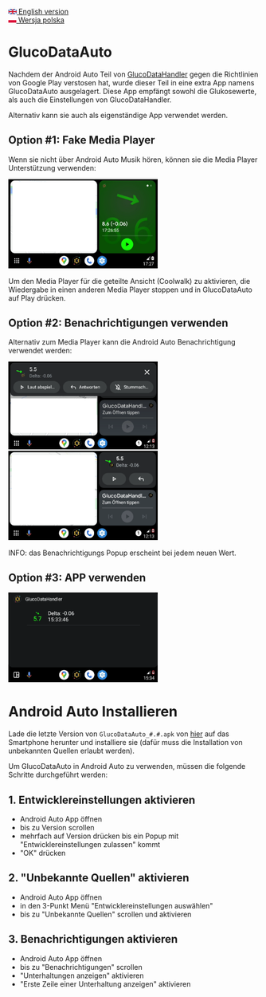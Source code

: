 [<img src='images/en.png' height=10> English version](README.md)  
[<img src='images/pl.png' height=10> Wersja polska](README_PL.md)

# GlucoDataAuto

Nachdem der Android Auto Teil von [GlucoDataHandler](https://github.com/pachi81/GlucoDataHandler/blob/master/README_DE.md) gegen die Richtlinien von Google Play verstosen hat, wurde dieser Teil in eine extra App namens GlucoDataAuto ausgelagert.
Diese App empfängt sowohl die Glukosewerte, als auch die Einstellungen von GlucoDataHandler.

Alternativ kann sie auch als eigenständige App verwendet werden.

## Option #1: Fake Media Player
Wenn sie nicht über Android Auto Musik hören, können sie die Media Player Unterstützung verwenden:

<img src='images/AA_media.png' width=300>

Um den Media Player für die geteilte Ansicht (Coolwalk) zu aktivieren, die Wiedergabe in einen anderen Media Player stoppen und in GlucoDataAuto auf Play drücken.

## Option #2: Benachrichtigungen verwenden

Alternativ zum Media Player kann die Android Auto Benachrichtigung verwendet werden:

<img src='images/AA_notification.png' width=300> <img src='images/AA_notification_view.png' width=300>

INFO: das Benachrichtigungs Popup erscheint bei jedem neuen Wert.

## Option #3: APP verwenden

<img src='images/AA_App.png' width=300>

# Android Auto Installieren

Lade die letzte Version von `GlucoDataAuto_#.#.apk` von [hier](https://github.com/pachi81/GlucoDataAuto/releases) auf das Smartphone herunter und installiere sie (dafür muss die Installation von unbekannten Quellen erlaubt werden).

Um GlucoDataAuto in Android Auto zu verwenden, müssen die folgende Schritte durchgeführt werden:

## 1. Entwicklereinstellungen aktivieren

* Android Auto App öffnen
* bis zu Version scrollen
* mehrfach auf Version drücken bis ein Popup mit "Entwicklereinstellungen zulassen" kommt
* "OK" drücken

## 2. "Unbekannte Quellen" aktivieren

* Android Auto App öffnen
* in den 3-Punkt Menü "Entwicklereinstellungen auswählen"
* bis zu "Unbekannte Quellen" scrollen und aktivieren

## 3. Benachrichtigungen aktivieren

* Android Auto App öffnen
* bis zu "Benachrichtigungen" scrollen
* "Unterhaltungen anzeigen" aktivieren
* "Erste Zeile einer Unterhaltung anzeigen" aktivieren

